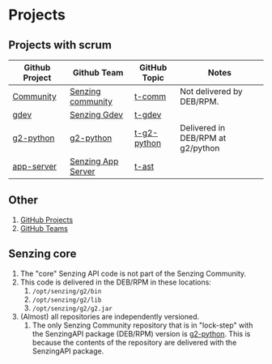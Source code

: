 # Projects

## Projects with scrum

| Github Project | Github Team | GitHub Topic | Notes |
|----------------|-------------|--------------|-------|
| [Community](https://github.com/orgs/Senzing/projects/2) | [Senzing community](https://github.com/orgs/Senzing/teams/senzing-community) | [t-comm](https://github.com/search?q=org%3ASenzing%20topic%3At-comm&type=repositories) | Not delivered by DEB/RPM. |
| [gdev](https://github.com/orgs/Senzing/projects/9) | [Senzing Gdev](https://github.com/orgs/Senzing/teams/senzing-gdev) | [t-gdev](https://github.com/search?q=org%3ASenzing%20topic%3At-gdev&type=repositories) | |
| [g2-python](https://github.com/orgs/Senzing/projects/8) | [g2-python](https://github.com/orgs/Senzing/teams/g2-python) | [t-g2-python](https://github.com/search?q=org%3ASenzing%20topic%3At-g2-python&type=repositories) | Delivered in DEB/RPM at g2/python|
| [app-server](https://github.com/orgs/Senzing/projects/6) | [Senzing App Server](https://github.com/orgs/Senzing/teams/senzing-app-server) | [t-ast](https://github.com/search?q=org%3ASenzing%20topic%3At-ast&type=repositories) | |

## Other

1. [GitHub Projects](https://github.com/orgs/Senzing/projects?type=classic)
1. [GitHub Teams](https://github.com/orgs/Senzing/teams)

## Senzing core

1. The "core" Senzing API code is not part of the Senzing Community.
1. This code is delivered in the DEB/RPM in these locations:
    1. `/opt/senzing/g2/bin`
    1. `/opt/senzing/g2/lib`
    1. `/opt/senzing/g2/g2.jar`
1. (Almost) all repositories are independently versioned.
    1. The only Senzing Community repository that is in "lock-step" with the
       SenzingAPI package (DEB/RPM) version is
       [g2-python](https://github.com/Senzing/g2-python).
       This is because the contents of the repository are delivered with the
       SenzingAPI package.

